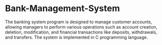 # Bank-Management-System
The banking system program is designed to manage customer accounts, allowing managers to perform various operations such as account creation, deletion, modification, and financial transactions like deposits, withdrawals, and transfers. The system is implemented in C programming language.
